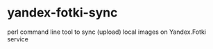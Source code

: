 yandex-fotki-sync
=================

perl command line tool to sync (upload) local images on Yandex.Fotki service